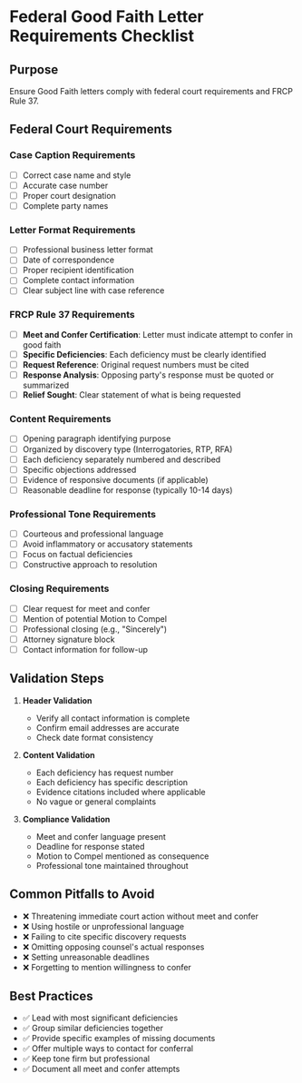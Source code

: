 # Federal Good Faith Letter Requirements Checklist

## Purpose
Ensure Good Faith letters comply with federal court requirements and FRCP Rule 37.

## Federal Court Requirements

### Case Caption Requirements
- [ ] Correct case name and style
- [ ] Accurate case number
- [ ] Proper court designation
- [ ] Complete party names

### Letter Format Requirements
- [ ] Professional business letter format
- [ ] Date of correspondence
- [ ] Proper recipient identification
- [ ] Complete contact information
- [ ] Clear subject line with case reference

### FRCP Rule 37 Requirements
- [ ] **Meet and Confer Certification**: Letter must indicate attempt to confer in good faith
- [ ] **Specific Deficiencies**: Each deficiency must be clearly identified
- [ ] **Request Reference**: Original request numbers must be cited
- [ ] **Response Analysis**: Opposing party's response must be quoted or summarized
- [ ] **Relief Sought**: Clear statement of what is being requested

### Content Requirements
- [ ] Opening paragraph identifying purpose
- [ ] Organized by discovery type (Interrogatories, RTP, RFA)
- [ ] Each deficiency separately numbered and described
- [ ] Specific objections addressed
- [ ] Evidence of responsive documents (if applicable)
- [ ] Reasonable deadline for response (typically 10-14 days)

### Professional Tone Requirements
- [ ] Courteous and professional language
- [ ] Avoid inflammatory or accusatory statements
- [ ] Focus on factual deficiencies
- [ ] Constructive approach to resolution

### Closing Requirements
- [ ] Clear request for meet and confer
- [ ] Mention of potential Motion to Compel
- [ ] Professional closing (e.g., "Sincerely")
- [ ] Attorney signature block
- [ ] Contact information for follow-up

## Validation Steps

1. **Header Validation**
   - Verify all contact information is complete
   - Confirm email addresses are accurate
   - Check date format consistency

2. **Content Validation**
   - Each deficiency has request number
   - Each deficiency has specific description
   - Evidence citations included where applicable
   - No vague or general complaints

3. **Compliance Validation**
   - Meet and confer language present
   - Deadline for response stated
   - Motion to Compel mentioned as consequence
   - Professional tone maintained throughout

## Common Pitfalls to Avoid
- ❌ Threatening immediate court action without meet and confer
- ❌ Using hostile or unprofessional language
- ❌ Failing to cite specific discovery requests
- ❌ Omitting opposing counsel's actual responses
- ❌ Setting unreasonable deadlines
- ❌ Forgetting to mention willingness to confer

## Best Practices
- ✅ Lead with most significant deficiencies
- ✅ Group similar deficiencies together
- ✅ Provide specific examples of missing documents
- ✅ Offer multiple ways to contact for conferral
- ✅ Keep tone firm but professional
- ✅ Document all meet and confer attempts